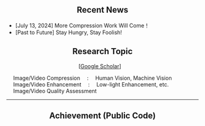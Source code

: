 ## <div align="center">Recent News</div>
- [July 13, 2024] More Compression Work Will Come！
- [Past to Future] Stay Hungry, Stay Foolish! 


## <div align="center">Research Topic</div>

<div align="center">
  
[[Google Scholar](https://scholar.google.com/citations?user=IhyTEDkAAAAJ&hl=zh-CN)]&emsp;<br> 

</div>

&emsp; Image/Video Compression &emsp;:&emsp; Human Vision, Machine Vision<br>
&emsp; Image/Video Enhancement &emsp;:&emsp; Low-light Enhancement, etc.<br>
&emsp; Image/Video Quality Assessment<br>

---
## <div align="center">Achievement (Public Code)</div>
